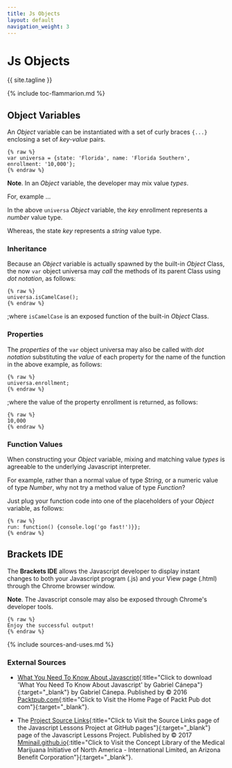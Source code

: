 ```yaml
---
title: Js Objects
layout: default
navigation_weight: 3
---
```

# Js Objects

{{ site.tagline }}

{% include toc-flammarion.md %}

## Object Variables

An *Object* variable can be instantiated with a set of curly braces `{...}` enclosing a set of *key-value* pairs.

```liquid
{% raw %}
var universa = {state: 'Florida', name: 'Florida Southern', enrollment: '10,000'};
{% endraw %}
```

**Note**. In an *Object* variable, the developer may mix value *types*.

For, example ...

In the above `universa` *Object* variable, the *key* enrollment represents a *number* value type.

Whereas, the state *key* represents a *string* value type.

### Inheritance

Because an *Object* variable is actually spawned by the built-in *Object* Class, the now `var` object universa may *call* the methods of its parent Class using *dot notation*, as follows:


```liquid
{% raw %}
universa.isCamelCase();
{% endraw %}
```

;where `isCamelCase` is an exposed function of the built-in *Object* Class.

### Properties

The *properties* of the `var` object universa may also be called with *dot notation* substituting the *value* of each property for the name of the function in the above example, as follows:

```liquid
{% raw %}
universa.enrollment;
{% endraw %}
```

;where the value of the property enrollment is returned, as follows:

```liquid
{% raw %}
10,000
{% endraw %}
```

### Function Values

When constructing your *Object* variable, mixing and matching value *types* is agreeable to the underlying Javascript interpreter.

For example, rather than a normal value of type *String*, or a numeric value of type *Number*, why not try a method value of type *Function*?

Just plug your function code into one of the placeholders of your *Object* variable, as follows:

```liquid
{% raw %}
run: function() {console.log('go fast!')}};
{% endraw %}
```

## Brackets IDE

The **Brackets IDE** allows the Javascript developer to display instant changes to both your Javascript program (.js) and your View page (.html) through the Chrome browser window.

**Note**. The Javascript console may also be exposed through Chrome's developer tools.

```liquid
{% raw %}
Enjoy the successful output!
{% endraw %}
```

{% include sources-and-uses.md %}

### External Sources

- [What You Need To Know About Javascript](https://medmj.us/KnowJavaScript){:title="Click to download 'What You Need To Know About Javascript' by Gabriel Cánepa"}{:target="_blank"} by Gabriel Cánepa. Published by © 2016 [Packtpub.com](https://www.packtpub.com){:title="Click to Visit the Home Page of Packt Pub dot com"}{:target="_blank"}.

- The [Project Source Links](https://mminail.github.io/Javascript/Source-Javascript-Links.htm){:title="Click to Visit the Source Links page of the Javascript Lessons Project at GitHub pages"}{:target="_blank"} page of the Javascript Lessons Project. Published by © 2017 [Mminail.github.io](https://mminail.github.io/){:title="Click to Visit the Concept Library of the Medical Marijuana Initiative of North America - International Limited, an Arizona Benefit Corporation"}{:target="_blank"}.
